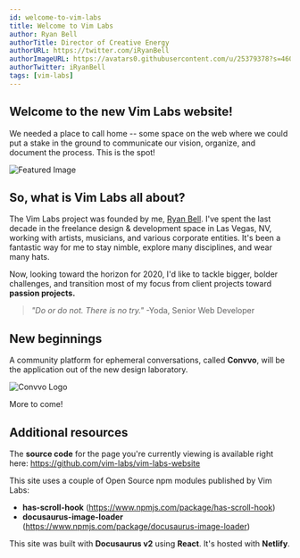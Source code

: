 ```yaml
---
id: welcome-to-vim-labs
title: Welcome to Vim Labs
author: Ryan Bell
authorTitle: Director of Creative Energy
authorURL: https://twitter.com/iRyanBell
authorImageURL: https://avatars0.githubusercontent.com/u/25379378?s=460&v=4
authorTwitter: iRyanBell
tags: [vim-labs]
---
```


## Welcome to the new Vim Labs website!

We needed a place to call home -- some space on the web where we could put a stake in the ground to communicate our vision, organize, and document the process. This is the spot!

![Featured Image](/img/article_assets/2019-11-14-welcome-featured.jpg)

## So, what is Vim Labs all about?

The Vim Labs project was founded by me, [Ryan Bell](https://twitter.com/iRyanBell). I've spent the last decade in the freelance design & development space in Las Vegas, NV, working with artists, musicians, and various corporate entities. It's been a fantastic way for me to stay nimble, explore many disciplines, and wear many hats.

Now, looking toward the horizon for 2020, I'd like to tackle bigger, bolder challenges, and transition most of my focus from client projects toward **passion projects.**

> _"Do or do not. There is no try."_
> -Yoda, Senior Web Developer

## New beginnings

A community platform for ephemeral conversations, called **Convvo**, will be the application out of the new design laboratory.

![Convvo Logo](/img/article_assets/2019-11-14-welcome-convvo.png)

More to come!

## Additional resources

The **source code** for the page you're currently viewing is available right here:
https://github.com/vim-labs/vim-labs-website

This site uses a couple of Open Source npm modules published by Vim Labs:

- **has-scroll-hook** (https://www.npmjs.com/package/has-scroll-hook)
- **docusaurus-image-loader** (https://www.npmjs.com/package/docusaurus-image-loader)

This site was built with **Docusaurus v2** using **React**. It's hosted with **Netlify**.
